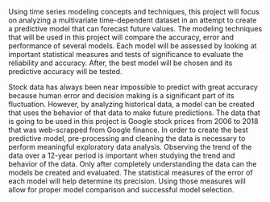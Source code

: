 Using time series modeling concepts and techniques, this project will focus on analyzing a multivariate time-dependent dataset in an attempt to create a predictive model that can forecast future values. The modeling techniques that will be used in this project will compare the accuracy, error and performance of several models. Each model will be assessed by looking at important statistical measures and tests of significance to evaluate the reliability and accuracy. After, the best model will be chosen and its predictive accuracy will be tested.

Stock data has always been near impossible to predict with great accuracy because human error and decision making is a significant part of its fluctuation. However, by analyzing historical data, a model can be created that uses the behavior of that data to make future predictions. The data that is going to be used in this project is Google stock prices from 2006 to 2018 that was web-scrapped from Google finance. In order to create the best predictive model, pre-processing and cleaning the data is necessary to perform meaningful exploratory data analysis. Observing the trend of the data over a 12-year period is important when studying the trend and behavior of the data. Only after completely understanding the data can the models be created and evaluated. The statistical measures of the error of each model will help determine its precision. Using those measures will allow for proper model comparison and successful model selection.



